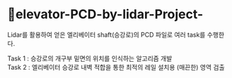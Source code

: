 # 📜elevator-PCD-by-lidar-Project-
Lidar를 활용하여 얻은 엘리베이터 shaft(승강로)의 PCD 파일로 여러 task를 수행한다.

Task 1 : 승강로의 개구부 밑면의 위치를 인식하는 알고리즘 개발 \
Task 2 : 엘리베이터 승강로 내벽 적합을 통한 최적의 레일 설치용 (매끈한) 영역 검출
